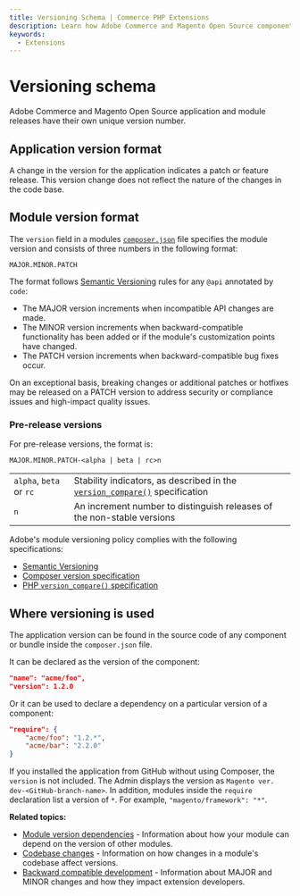 ```yaml
---
title: Versioning Schema | Commerce PHP Extensions
description: Learn how Adobe Commerce and Magento Open Source component versioning works.
keywords:
  - Extensions
---
```


# Versioning schema

Adobe Commerce and Magento Open Source application and module releases have their own unique version number.

## Application version format

A change in the version for the application indicates a patch or feature release.
This version change does not reflect the nature of the changes in the code base.

## Module version format

The `version` field in a modules [`composer.json`][composer-json] file specifies the module version and consists of three numbers in the following format:

`MAJOR.MINOR.PATCH`

The format follows [Semantic Versioning][semantic-versioning] rules for any `@api` annotated by `code`:

*  The MAJOR version increments when incompatible API changes are made.
*  The MINOR version increments when backward-compatible functionality has been added or if the module's customization points have changed.
*  The PATCH version increments when backward-compatible bug fixes occur.

<InlineAlert variant="info" slots="text"/>

On an exceptional basis, breaking changes or additional patches or hotfixes may be released on a PATCH version to address security or compliance issues and high-impact quality issues.

### Pre-release versions

For pre-release versions, the format is:

`MAJOR.MINOR.PATCH-<alpha | beta | rc>n`

|                         |                                                                                                    |
|-------------------------|----------------------------------------------------------------------------------------------------|
| `alpha`, `beta` or `rc` | Stability indicators, as described in the [`version_compare()`][php-version-compare] specification |
| `n`                     | An increment number to distinguish releases of the non-stable versions                             |

Adobe's module versioning policy complies with the following specifications:

*  [Semantic Versioning][semantic-versioning]
*  [Composer version specification][composer-versioning]
*  [PHP `version_compare()` specification][php-version-compare]

## Where versioning is used

The application version can be found in the source code of any component or bundle inside the `composer.json` file.

It can be declared as the version of the component:

```json
"name": "acme/foo",
"version": 1.2.0
```

Or it can be used to declare a dependency on a particular version of a component:

```json
"require": {
    "acme/foo": "1.2.*",
    "acme/bar": "2.2.0"
}
```

<InlineAlert variant="info" slots="text"/>

If you installed the application from GitHub without using Composer, the `version` is not included. The Admin displays the version as `Magento ver. dev-<GitHub-branch-name>`. In addition, modules inside the `require` declaration list a version of `*`. For example, `"magento/framework": "*"`.

**Related topics:**

*  [Module version dependencies][version-dependencies] - Information about how your module can depend on the version of other modules.
*  [Codebase changes][codebase-changes] - Information on how changes in a module's codebase affect versions.
*  [Backward compatible development](https://developer.adobe.com/commerce/contributor/guides/code-contributions/backward-compatibility-policy/) - Information about MAJOR and MINOR changes and how they impact extension developers.

[version-dependencies]: ../versioning/dependencies.md
[codebase-changes]: ../versioning/code-changes.md
[semantic-versioning]: http://semver.org/
[composer-versioning]: https://getcomposer.org/doc/04-schema.md#version
[php-version-compare]: http://php.net/version_compare
[composer-json]: ../build/composer-integration.md
